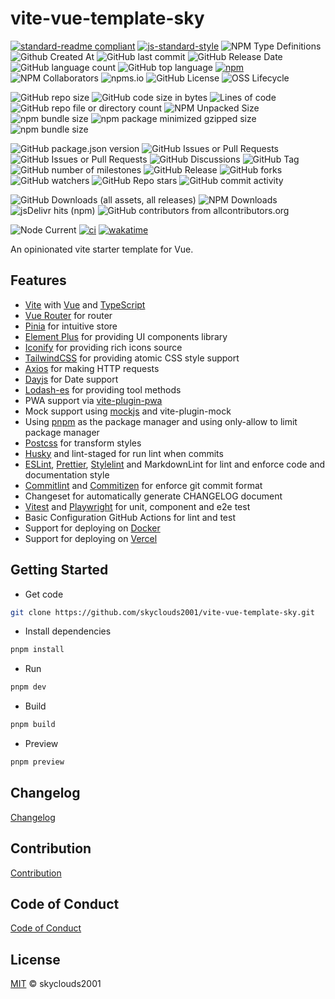 # vite-vue-template-sky

[![standard-readme compliant](https://img.shields.io/badge/readme%20style-standard-brightgreen.svg?style=flat-square)](https://github.com/RichardLitt/standard-readme)
[![js-standard-style](https://img.shields.io/badge/code%20style-standard-brightgreen.svg)](http://standardjs.com)
![NPM Type Definitions](https://img.shields.io/npm/types/chalk)
![Github Created At](https://img.shields.io/github/created-at/skyclouds2001/vite-vue-template-sky)
![GitHub last commit](https://img.shields.io/github/last-commit/skyclouds2001/vite-vue-template-sky)
![GitHub Release Date](https://img.shields.io/github/release-date/skyclouds2001/vite-vue-template-sky)
![GitHub language count](https://img.shields.io/github/languages/count/skyclouds2001/vite-vue-template-sky)
![GitHub top language](https://img.shields.io/github/languages/top/skyclouds2001/vite-vue-template-sky)
[![npm](https://img.shields.io/npm/v/%40sky-fly%2Fvite-template)](https://www.npmjs.com/package/%40sky-fly%2Fvite-template)
![NPM Collaborators](https://img.shields.io/npm/collaborators/%40sky-fly%2Fvite-template)
![npms.io](https://img.shields.io/npms-io/final-score/%40sky-fly%2Fvite-template)
![GitHub License](https://img.shields.io/github/license/skyclouds2001/vite-vue-template-sky)
![OSS Lifecycle](https://img.shields.io/osslifecycle/skyclouds2001/vite-vue-template-sky)

![GitHub repo size](https://img.shields.io/github/repo-size/skyclouds2001/vite-vue-template-sky)
![GitHub code size in bytes](https://img.shields.io/github/languages/code-size/skyclouds2001/vite-vue-template-sky)
![Lines of code](https://tokei.rs/b1/github/skyclouds2001/vite-vue-template-sky)
![GitHub repo file or directory count](https://img.shields.io/github/directory-file-count/skyclouds2001/vite-vue-template-sky)
![NPM Unpacked Size](https://img.shields.io/npm/unpacked-size/%40sky-fly%2Fvite-template)
![npm bundle size](https://img.shields.io/bundlephobia/min/%40sky-fly%2Fvite-template)
![npm package minimized gzipped size](https://img.shields.io/bundlejs/size/%40sky-fly%2Fvite-template)
![npm bundle size](https://img.shields.io/bundlephobia/minzip/%40sky-fly%2Fvite-template)

![GitHub package.json version](https://img.shields.io/github/package-json/v/skyclouds2001/vite-vue-template-sky)
![GitHub Issues or Pull Requests](https://img.shields.io/github/issues/skyclouds2001/vite-vue-template-sky)
![GitHub Issues or Pull Requests](https://img.shields.io/github/issues-pr/skyclouds2001/vite-vue-template-sky)
![GitHub Discussions](https://img.shields.io/github/discussions/skyclouds2001/vite-vue-template-sky)
![GitHub Tag](https://img.shields.io/github/v/tag/skyclouds2001/vite-vue-template-sky)
![GitHub number of milestones](https://img.shields.io/github/milestones/all/skyclouds2001/vite-vue-template-sky)
![GitHub Release](https://img.shields.io/github/v/release/skyclouds2001/vite-vue-template-sky)
![GitHub forks](https://img.shields.io/github/forks/skyclouds2001/vite-vue-template-sky?style=flat)
![GitHub watchers](https://img.shields.io/github/watchers/skyclouds2001/vite-vue-template-sky?style=flat)
![GitHub Repo stars](https://img.shields.io/github/stars/skyclouds2001/vite-vue-template-sky?style=flat)
![GitHub commit activity](https://img.shields.io/github/commit-activity/y/skyclouds2001/vite-vue-template-sky)

![GitHub Downloads (all assets, all releases)](https://img.shields.io/github/downloads/skyclouds2001/vite-vue-template-sky/total)
![NPM Downloads](https://img.shields.io/npm/dy/%40sky-fly%2Fvite-template)
![jsDelivr hits (npm)](https://img.shields.io/jsdelivr/npm/hy/%40sky-fly%2Fvite-template)
![GitHub contributors from allcontributors.org](https://img.shields.io/github/all-contributors/skyclouds2001/vite-vue-template-sky)

![Node Current](https://img.shields.io/node/v/%40sky-fly%2Fvite-template)
[![ci](https://github.com/skyclouds2001/vite-vue-template-sky/actions/workflows/ci.yml/badge.svg)](https://github.com/skyclouds2001/vite-vue-template-sky/actions/workflows/ci.yml)
[![wakatime](https://wakatime.com/badge/user/bfadeccb-56c3-4aa2-abb0-89cf5f9b89be/project/f55cfd82-5efd-4c1a-b798-fac0f65900f7.svg)](https://wakatime.com/badge/user/bfadeccb-56c3-4aa2-abb0-89cf5f9b89be/project/f55cfd82-5efd-4c1a-b798-fac0f65900f7)

An opinionated vite starter template for Vue.

## Features

- [Vite](https://vitejs.dev/) with [Vue](https://vuejs.org/) and [TypeScript](https://www.typescriptlang.org/)
- [Vue Router](https://router.vuejs.org/) for router
- [Pinia](https://pinia.vuejs.org/) for intuitive store
- [Element Plus](https://element-plus.org/) for providing UI components library
- [Iconify](https://iconify.design/) for providing rich icons source
- [TailwindCSS](https://tailwindcss.com/) for providing atomic CSS style support
- [Axios](https://axios-http.com/) for making HTTP requests
- [Dayjs](https://day.js.org/) for Date support
- [Lodash-es](https://lodash.com/) for providing tool methods
- PWA support via [vite-plugin-pwa](https://vite-pwa-org.netlify.app/)
- Mock support using [mockjs](http://mockjs.com/) and vite-plugin-mock
- Using [pnpm](https://pnpm.io/) as the package manager and using only-allow to limit package manager
- [Postcss](https://postcss.org/) for transform styles
- [Husky](https://typicode.github.io/husky/) and lint-staged for run lint when commits
- [ESLint](https://eslint.org/), [Prettier](https://prettier.io/), [Stylelint](https://stylelint.io/) and MarkdownLint for lint and enforce code and documentation style
- [Commitlint](https://commitlint.js.org/) and [Commitizen](https://commitizen-tools.github.io/commitizen/) for enforce git commit format
- Changeset for automatically generate CHANGELOG document
- [Vitest](https://vitest.dev/) and [Playwright](https://playwright.dev/) for unit, component and e2e test
- Basic Configuration GitHub Actions for lint and test
- Support for deploying on [Docker](https://www.docker.com/)
- Support for deploying on [Vercel](https://vercel.com/)

## Getting Started

- Get code

```bash
git clone https://github.com/skyclouds2001/vite-vue-template-sky.git
```

- Install dependencies

```bash
pnpm install
```

- Run

```bash
pnpm dev
```

- Build

```bash
pnpm build
```

- Preview

```bash
pnpm preview
```

## Changelog

[Changelog](CHANGELOG.md)

## Contribution

[Contribution](CONTRIBUTING.md)

## Code of Conduct

[Code of Conduct](CODE_OF_CONDUCT.md)

## License

[MIT](LICENSE) © skyclouds2001

